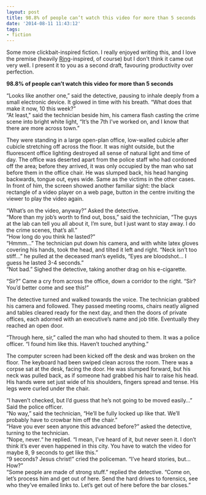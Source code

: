 ```yaml
---
layout: post
title: 98.8% of people can’t watch this video for more than 5 seconds
date: '2014-08-11 11:43:12'
tags:
- fiction
---
```


Some more clickbait-inspired fiction. I really enjoyed writing this, and I love the premise (heavily [Ring](http://www.imdb.com/title/tt0178868/?ref_=fn_al_tt_3)-inspired, of course) but I don't think it came out very well. I present it to you as a second draft, favouring productivity over perfection.

**98.8% of people can’t watch this video for more than 5 seconds**

“Looks like another one,” said the detective, pausing to inhale deeply from a small electronic device. It glowed in time with his breath. “What does that make it now, 10 this week?”<br/>
“At least," said the technician beside him, his camera flash casting the crime scene into bright white light, “It’s the 7th I’ve worked on, and I know that there are more across town.”

They were standing in a large open-plan office, low-walled cubicle after cubicle stretching off across the floor. It was night outside, but the fluorescent office lighting destroyed all sense of natural light and time of day. The office was deserted apart from the police staff who had cordoned off the area; before they arrived, it was only occupied by the man who sat before them in the office chair. He was slumped back, his head hanging backwards, tongue out, eyes wide. Same as the victims in the other cases. In front of him, the screen showed another familiar sight: the black rectangle of a video player on a web page, button in the centre inviting the viewer to play the video again.

“What’s on the video, anyway?” Asked the detective.<br/>
“More than my job’s worth to find out, boss,” said the technician, “The guys at the lab can tell you all about it, I’m sure, but I just want to stay away. I do the crime scenes, that’s all.”<br/>
“How long do you think he lasted?”<br/>
“Hmmm…” The technician put down his camera, and with white latex gloves covering his hands, took the head, and tilted it left and right. “Neck isn’t too stiff…” he pulled at the deceased man’s eyelids, “Eyes are bloodshot… I guess he lasted 3-4 seconds.”<br/>
“Not bad.” Sighed the detective, taking another drag on his e-cigarette.

“Sir?” Came a cry from across the office, down a corridor to the right. “Sir? You’d better come and see this!”

The detective turned and walked towards the voice. The technician grabbed his camera and followed. They passed meeting rooms, chairs neatly aligned and tables cleared ready for the next day, and then the doors of private offices, each adorned with an executive’s name and job title. Eventually they reached an open door.

“Through here, sir,” called the man who had shouted to them. It was a police officer. “I found him like this. Haven’t touched anything.”

The computer screen had been kicked off the desk and was broken on the floor. The keyboard had been swiped clean across the room. There was a corpse sat at the desk, facing the door. He was slumped forward, but his neck was pulled back, as if someone had grabbed his hair to raise his head. His hands were set just wide of his shoulders, fingers spread and tense. His legs were curled under the chair.

“I haven’t checked, but I’d guess that he’s not going to be moved easily…” Said the police officer.<br/>
“No way,” said the technician, “He’ll be fully locked up like that. We’ll probably have to crowbar him off the chair.”<br/>
“Have you ever seen anyone this advanced before?” asked the detective, turning to the technician.<br/>
“Nope, never.“ he replied. “I mean, I’ve heard of it, but never seen it. I don’t think it’s ever even happened in this city. You have to watch the video for maybe 8, 9 seconds to get like this.”<br/>
“9 seconds? Jesus christ!” cried the policeman. “I’ve heard stories, but… How?”<br/>
“Some people are made of strong stuff.” replied the detective. “Come on, let’s process him and get out of here. Send the hard drives to forensics, see who they’ve emailed links to. Let’s get out of here before the bar closes.”
